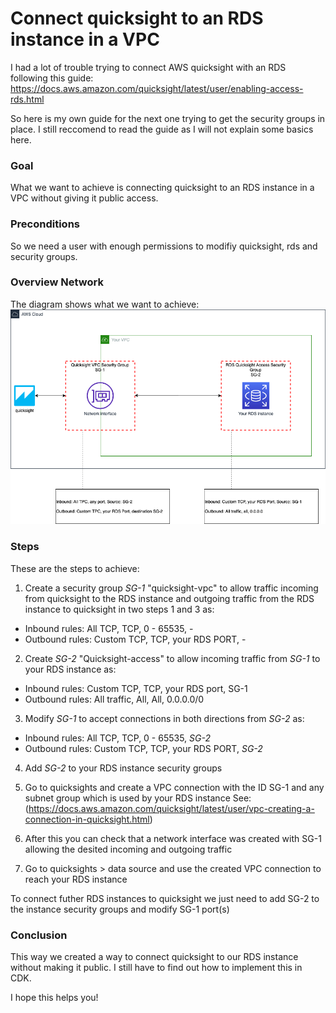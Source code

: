 # Connect quicksight to an RDS instance in a VPC

I had a lot of trouble trying to connect AWS quicksight with an RDS following this guide: https://docs.aws.amazon.com/quicksight/latest/user/enabling-access-rds.html

So here is my own guide for the next one trying to get the security groups in place. I still reccomend to read the guide as I will not explain some basics here.

### Goal
What we want to achieve is connecting quicksight to an RDS instance in a VPC without giving it public access.

### Preconditions
So we need a user with enough permissions to modifiy quicksight, rds and security groups.

### Overview Network
The diagram shows what we want to achieve:
![Diagram](./Quicksight-connection.png)

### Steps
These are the steps to achieve:
1. Create a security group *SG-1* "quicksight-vpc" to allow traffic incoming from quicksight to the RDS instance and outgoing traffic from the RDS instance to quicksight in two steps 1 and 3 as:
* Inbound rules: All TCP,	TCP,	0 - 65535,	-
* Outbound rules: Custom TCP,	TCP,	your RDS PORT, -

2. Create *SG-2* "Quicksight-access" to allow incoming traffic from *SG-1* to your RDS instance as:
* Inbound rules: Custom TCP,	TCP,	your RDS port,	SG-1
* Outbound rules: All traffic,	All,	All,	0.0.0.0/0

3. Modify *SG-1* to accept connections in both directions from *SG-2* as:
* Inbound rules: All TCP,	TCP,	0 - 65535,	*SG-2*
* Outbound rules: Custom TCP,	TCP,	your RDS PORT, *SG-2*

4. Add *SG-2* to your RDS instance security groups

5. Go to quicksights and create a VPC connection with the ID SG-1 and any subnet group which is used by your RDS instance See: (https://docs.aws.amazon.com/quicksight/latest/user/vpc-creating-a-connection-in-quicksight.html)

6. After this you can check that a network interface was created with SG-1 allowing the desited incoming and outgoing traffic 

7. Go to quicksights > data source and use the created VPC connection to reach your RDS instance

To connect futher RDS instances to quicksight we just need to add SG-2 to the instance security groups and modify SG-1 port(s)

### Conclusion
This way we created a way to connect quicksight to our RDS instance without making it public. 
I still have to find out how to implement this in CDK. 

I hope this helps you!

